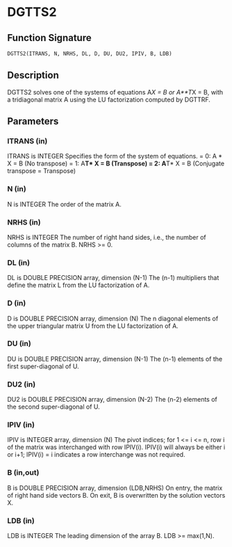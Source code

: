 # DGTTS2

## Function Signature

```fortran
DGTTS2(ITRANS, N, NRHS, DL, D, DU, DU2, IPIV, B, LDB)
```

## Description


 DGTTS2 solves one of the systems of equations
    A*X = B  or  A**T*X = B,
 with a tridiagonal matrix A using the LU factorization computed
 by DGTTRF.

## Parameters

### ITRANS (in)

ITRANS is INTEGER Specifies the form of the system of equations. = 0: A * X = B (No transpose) = 1: A**T* X = B (Transpose) = 2: A**T* X = B (Conjugate transpose = Transpose)

### N (in)

N is INTEGER The order of the matrix A.

### NRHS (in)

NRHS is INTEGER The number of right hand sides, i.e., the number of columns of the matrix B. NRHS >= 0.

### DL (in)

DL is DOUBLE PRECISION array, dimension (N-1) The (n-1) multipliers that define the matrix L from the LU factorization of A.

### D (in)

D is DOUBLE PRECISION array, dimension (N) The n diagonal elements of the upper triangular matrix U from the LU factorization of A.

### DU (in)

DU is DOUBLE PRECISION array, dimension (N-1) The (n-1) elements of the first super-diagonal of U.

### DU2 (in)

DU2 is DOUBLE PRECISION array, dimension (N-2) The (n-2) elements of the second super-diagonal of U.

### IPIV (in)

IPIV is INTEGER array, dimension (N) The pivot indices; for 1 <= i <= n, row i of the matrix was interchanged with row IPIV(i). IPIV(i) will always be either i or i+1; IPIV(i) = i indicates a row interchange was not required.

### B (in,out)

B is DOUBLE PRECISION array, dimension (LDB,NRHS) On entry, the matrix of right hand side vectors B. On exit, B is overwritten by the solution vectors X.

### LDB (in)

LDB is INTEGER The leading dimension of the array B. LDB >= max(1,N).

